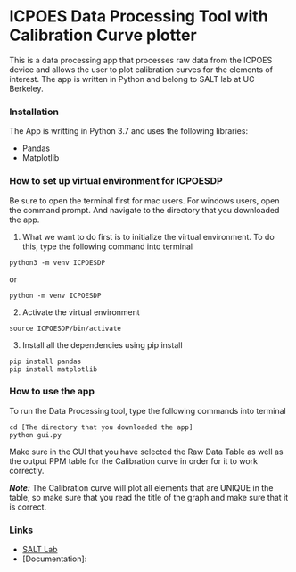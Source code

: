 # ICPOES Data Processing Tool with Calibration Curve plotter
 This is a data processing app that processes raw data from the ICPOES device and allows the user to plot calibration curves for the elements of interest. The app is written in Python and belong to SALT lab at UC Berkeley. 

 ### Installation
 The App is writting in Python 3.7 and uses the following libraries: 
 - Pandas
 - Matplotlib
 ### How to set up virtual environment for ICPOESDP 
Be sure to open the terminal first for mac users. For windows users, open the command prompt. 
And navigate to the directory that you downloaded the app.

 1. What we want to do first is to initialize the virtual environment. To do this, type the following command into terminal
```
python3 -m venv ICPOESDP
```
or
```
python -m venv ICPOESDP
```
2. Activate the virtual environment
```
source ICPOESDP/bin/activate
```
3. Install all the dependencies using pip install
```
pip install pandas
pip install matplotlib
```
### How to use the app
To run the Data Processing tool, type the following commands into terminal 

```
cd [The directory that you downloaded the app]
python gui.py
```
Make sure in the GUI that you have selected the Raw Data Table as well as the output PPM table for the Calibration curve in order for it to work correctly.

***Note:*** 
The Calibration curve will plot all elements that are UNIQUE in the table, so make sure that you read the title of the graph and make sure that it is correct. 
 

### Links
- [SALT Lab](https://salt.engin.berkeley.edu/)
- [Documentation]: 
